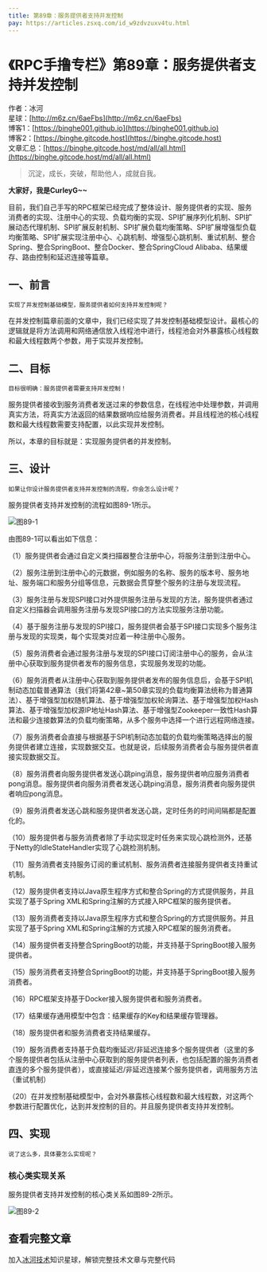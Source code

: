 ```yaml
---
title: 第89章：服务提供者支持并发控制
pay: https://articles.zsxq.com/id_w9zdvzuxv4tu.html
---
```


# 《RPC手撸专栏》第89章：服务提供者支持并发控制

作者：冰河
<br/>星球：[http://m6z.cn/6aeFbs](http://m6z.cn/6aeFbs)
<br/>博客1：[https://binghe001.github.io](https://binghe001.github.io)
<br/>博客2：[https://binghe.gitcode.host](https://binghe.gitcode.host)
<br/>文章汇总：[https://binghe.gitcode.host/md/all/all.html](https://binghe.gitcode.host/md/all/all.html)

> 沉淀，成长，突破，帮助他人，成就自我。

**大家好，我是CurleyG~~**

目前，我们自己手写的RPC框架已经完成了整体设计、服务提供者的实现、服务消费者的实现、注册中心的实现、负载均衡的实现、SPI扩展序列化机制、SPI扩展动态代理机制、SPI扩展反射机制、SPI扩展负载均衡策略、SPI扩展增强型负载均衡策略、SPI扩展实现注册中心、心跳机制、增强型心跳机制、重试机制、整合Spring、整合SpringBoot、整合Docker、整合SpringCloud Alibaba、结果缓存、路由控制和延迟连接等篇章。

## 一、前言

`实现了并发控制基础模型，服务提供者如何支持并发控制呢？`

在并发控制篇章前面的文章中，我们已经实现了并发控制基础模型设计。最核心的逻辑就是将方法调用和网络通信放入线程池中进行，线程池会对外暴露核心线程数和最大线程数两个参数，用于实现并发控制。

## 二、目标

`目标很明确：服务提供者需要支持并发控制！`

服务提供者接收到服务消费者发送过来的参数信息，在线程池中处理参数，并调用真实方法，将真实方法返回的结果数据响应给服务消费者。并且线程池的核心线程数和最大线程数需要支持配置，以此实现并发控制。

所以，本章的目标就是：实现服务提供者的并发控制。

## 三、设计

`如果让你设计服务提供者支持并发控制的流程，你会怎么设计呢？`

服务提供者支持并发控制的流程如图89-1所示。

![图89-1](https://binghe.gitcode.host/assets/images/middleware/rpc/rpc-2023-01-17-001.png)

由图89-1可以看出如下信息：

（1）服务提供者会通过自定义类扫描器整合注册中心，将服务注册到注册中心。

（2）服务注册到注册中心的元数据，例如服务的名称、服务的版本号、服务地址、服务端口和服务分组等信息，元数据会贯穿整个服务的注册与发现流程。

（3）服务注册与发现SPI接口对外提供服务注册与发现的方法，服务提供者通过自定义扫描器会调用服务注册与发现SPI接口的方法实现服务注册功能。

（4）基于服务注册与发现的SPI接口，服务提供者会基于SPI接口实现多个服务注册与发现的实现类，每个实现类对应着一种注册中心服务。

（5）服务消费者会通过服务注册与发现的SPI接口订阅注册中心的服务，会从注册中心获取到服务提供者发布的服务信息，实现服务发现的功能。

（6）服务消费者从注册中心获取到服务提供者发布的服务信息后，会基于SPI机制动态加载普通算法（我们将第42章~第50章实现的负载均衡算法统称为普通算法）、基于增强型加权随机算法、基于增强型加权轮询算法、基于增强型加权Hash算法、基于增强型加权源IP地址Hash算法、基于增强型Zookeeper一致性Hash算法和最少连接数算法的负载均衡策略，从多个服务中选择一个进行远程网络连接。

（7）服务消费者会直接与根据基于SPI机制动态加载的负载均衡策略选择出的服务提供者建立连接，实现数据交互。也就是说，后续服务消费者会与服务提供者直接实现数据交互。

（8）服务消费者向服务提供者发送心跳ping消息，服务提供者响应服务消费者pong消息。服务提供者向服务消费者发送心跳ping消息，服务消费者向服务提供者响应pong消息。

（9）服务消费者发送心跳和服务提供者发送心跳，定时任务的时间间隔都是配置化的。

（10）服务提供者与服务消费者除了手动实现定时任务来实现心跳检测外，还基于Netty的IdleStateHandler实现了心跳检测机制。

（11）服务消费者支持服务订阅的重试机制、服务消费者连接服务提供者支持重试机制。

（12）服务提供者支持以Java原生程序方式和整合Spring的方式提供服务，并且实现了基于Spring XML和Spring注解的方式接入RPC框架的服务提供者。

（13）服务消费者支持以Java原生程序方式和整合Spring的方式提供服务。并且实现了基于Spring XML和Spring注解的方式接入RPC框架的服务消费者。

（14）服务提供者支持整合SpringBoot的功能，并支持基于SpringBoot接入服务提供者。

（15）服务消费者支持整合SpringBoot的功能，并支持基于SpringBoot接入服务消费者。

（16）RPC框架支持基于Docker接入服务提供者和服务消费者。

（17）结果缓存通用模型中包含：结果缓存的Key和结果缓存管理器。

（18）服务提供者和服务消费者支持结果缓存。

（19）服务消费者支持基于负载均衡延迟/非延迟连接多个服务提供者（这里的多个服务提供者包括从注册中心获取到的服务提供者列表，也包括配置的服务消费者直连的多个服务提供者），或直接延迟/非延迟连接某个服务提供者，调用服务方法（重试机制）

（20）在并发控制基础模型中，会对外暴露核心线程数和最大线程数，对这两个参数进行配置优化，达到并发控制的目的。并且服务提供者支持并发控制。

## 四、实现

`说了这么多，具体要怎么实现呢？`

### 核心类实现关系

服务提供者支持并发控制的核心类关系如图89-2所示。

![图89-2](https://binghe.gitcode.host/assets/images/middleware/rpc/rpc-2023-01-17-002.png)


## 查看完整文章

加入[冰河技术](http://m6z.cn/6aeFbs)知识星球，解锁完整技术文章与完整代码
